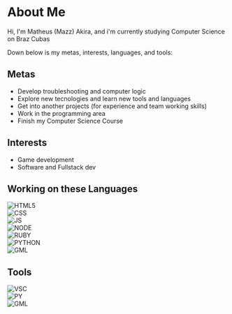 # About Me
<p> Hi, I'm Matheus (Mazz) Akira, and i'm currently studying Computer Science on Braz Cubas </p>
<p> Down below is my metas, interests, languages, and tools:</p>

## Metas
- Develop troubleshooting and computer logic
- Explore new tecnologies and learn new tools and languages
- Get into another projects (for experience and team working skills)
- Work in the programming area
- Finish my Computer Science Course

## Interests
- Game development
- Software and Fullstack dev

## Working on these Languages
![HTML5](https://img.shields.io/badge/html5-HTML5?style=for-the-badge&logo=html5&logoColor=red&color=black
)<br>
![CSS](https://img.shields.io/badge/CSS-badge?style=for-the-badge&logo=CSS3&logoColor=blue&color=black)
<br>
![JS](https://img.shields.io/badge/JavaScript-badge?style=for-the-badge&logo=javascript&logoColor=yellow&color=black
)<br>
![NODE](https://img.shields.io/badge/NODE-badge?style=for-the-badge&logo=node.js&logoColor=green&color=black
)<br>
![RUBY](https://img.shields.io/badge/Ruby_on_rails-badge?style=for-the-badge&logo=rubyonrails&logoColor=crimson&color=black
)<br>
![PYTHON](https://img.shields.io/badge/python-PYTHON?style=for-the-badge&logo=Python&logoColor=midnightblue&color=black
)<br>
![GML](https://img.shields.io/badge/GML-badge?style=for-the-badge&logo=gamemaker&logoColor=blueviolet&color=black
)

## Tools
![VSC](https://img.shields.io/badge/Visual_Studio_Code-badge?style=for-the-badge&logo=visualstudiocode&logoColor=dodgerblue&color=black
)<br>
![PY](https://img.shields.io/badge/PyCharm-badge?style=for-the-badge&logo=pycharm&logoColor=springgreen&color=black
)<br>
![GML](https://img.shields.io/badge/GAMEMAKER-badge?style=for-the-badge&logo=gamemaker&logoColor=blueviolet&color=black
)
